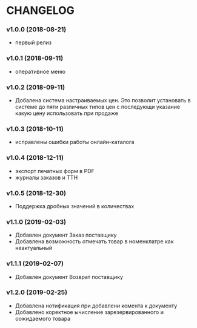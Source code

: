 CHANGELOG
=========

### v1.0.0 (2018-08-21)

  * первый релиз
  
### v1.0.1 (2018-09-11)  
* оперативное меню

### v1.0.2 (2018-09-11)  
* Добалена система настраиваемых цен.  Это  позволит  установать в  системе  до пяти различных типов  цен 
с последующи  указание какую цену использовать при продаже

### v1.0.3 (2018-10-11)  
* исправлены ошибки работы онлайн-каталога

### v1.0.4 (2018-12-11)  
* экспорт печатных форм  в  PDF
* журналы заказов  и ТТН

### v1.0.5 (2018-12-30)  
* Поддержка дробных значений в количествах

### v1.1.0 (2019-02-03)  
* Добавлен документ Заказ поставщику
* Добавлена  возможность отмечать товар в номенклатре  как  неактуальный

### v1.1.1 (2019-02-07)  
* Добавлен документ Возврат поставщику

### v1.2.0 (2019-02-25)  
* Добавлена  нотификация  при  добавлени  комента  к  документу
* Добавлено коректное  ычисление зарезервированного и оожидаемого  товара